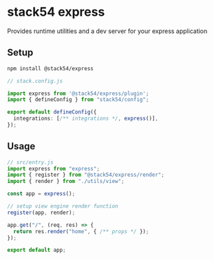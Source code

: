 # stack54 express

Provides runtime utilities and a dev server for your express application

## Setup

```bash
npm install @stack54/express
```

```ts
// stack.config.js

import express from '@stack54/express/plugin';
import { defineConfig } from "stack54/config";

export default defineConfig({
  integrations: [/** integrations */, express()],
});
```

## Usage

```ts
// src/entry.js
import express from "express";
import { register } from "@stack54/express/render";
import { render } from "./utils/view";

const app = express();

// setup view engine render function
register(app, render);

app.get("/", (req, res) => {
  return res.render("home", { /** props */ });
});

export default app;
```
